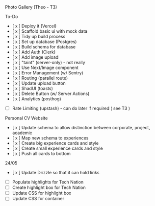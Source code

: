 Photo Gallery (Theo - T3)

To-Do

- [ x ] Deploy it (Vercel)
- [ x ] Scaffold basic ui with mock data
- [ x ] Tidy up build process
- [ x ] Set up database (Postgres)
- [ x ] Build schema for database
- [ x ] Add Auth (Clerk)
- [ x ] Add image upload
- [ x ] "taint" (server-only) - not really
- [ x ] Use Next/Image component
- [ x ] Error Management (w/ Sentry)
- [ x ] Routing (parallel route)
- [ x ] Update upload button
- [ x ] ShadUI (toasts)
- [ x ] Delete Button (w/ Server Actions)
- [ x ] Analytics (posthog)
- [ ] Rate Limiting (upstash) - can do later if required ( see T3 )

Personal CV Website

- [ x ] Update schema to allow distinction between corporate, project, academic
- [ x ] Map new schema to experiences
- [ x ] Create big experience cards and style
- [ x ] Create small experience cards and style
- [ x ] Push all cards to bottom


24/05
- [ x ] Update Drizzle so that it can hold links
- [ ] Populate highlights for Tech Nation
- [ ] Create highlight box for Tech Nation
- [ ] Update CSS for highlight box
- [ ] Update CSS for container